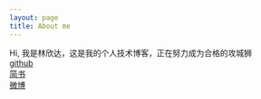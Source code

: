 ```yaml
---
layout: page
title: About me 
---
```


Hi, 我是林欣达，这是我的个人技术博客，正在努力成为合格的攻城狮</br>
<span><a href="https://github.com/JustKeepRunning">github</a></br></span>
<span><a href="http://www.jianshu.com/users/0cf7d455eb9e/latest_articles">简书</a></br></span>
<span><a href="http://weibo.com/2922715753/profile?rightmod=1&wvr=6&mod=personinfo&is_all=1">微博</a></br></span>
